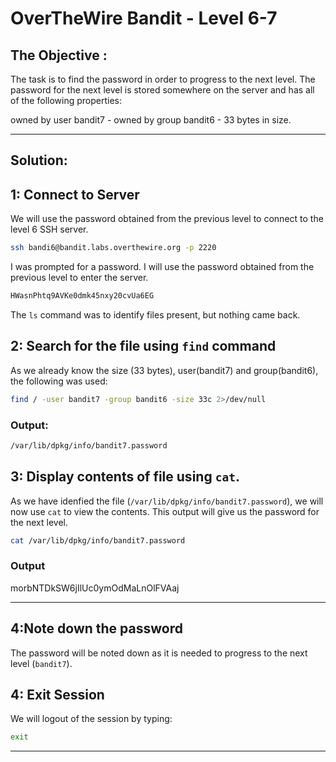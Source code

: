 # OverTheWire Bandit - Level 6-7

## The Objective :
The task is to find the password in order to progress to the next level. The password for the next level is stored somewhere on the server and has all of the following properties:

owned by user bandit7 -
owned by group bandit6 -
33 bytes in size.

---

## Solution:

## 1: Connect to Server
We will use the password obtained from the previous level to connect to the level 6 SSH server.

```bash
ssh bandi6@bandit.labs.overthewire.org -p 2220
```

I was prompted for a password. I will use the password obtained from the previous level to enter the server.

```bash
HWasnPhtq9AVKe0dmk45nxy20cvUa6EG
```

The `ls` command was to identify files present, but nothing came back.

## 2: Search for the file using `find` command
As we already know the size (33 bytes), user(bandit7) and group(bandit6), the following was used:
```bash
find / -user bandit7 -group bandit6 -size 33c 2>/dev/null
```

### Output: 
```bash
/var/lib/dpkg/info/bandit7.password
```




## 3: Display contents of file using `cat`.
As we have idenfied the file (`/var/lib/dpkg/info/bandit7.password`), we will now use `cat` to view the contents. This output will give us the password for the next level.

```bash
cat /var/lib/dpkg/info/bandit7.password
```

### Output
morbNTDkSW6jIlUc0ymOdMaLnOlFVAaj

---

## 4:Note down the password 
The password will be noted down as it is needed to progress to the next level (`bandit7`).

## 4: Exit Session

We will logout of the session by typing:

```bash
exit
```
---

